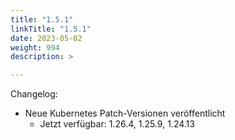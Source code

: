 ```yaml
---
title: "1.5.1"
linkTitle: "1.5.1"
date: 2023-05-02
weight: 994
description: >

---
```


Changelog:

- Neue Kubernetes Patch-Versionen veröffentlicht
  - Jetzt verfügbar: 1.26.4, 1.25.9, 1.24.13
